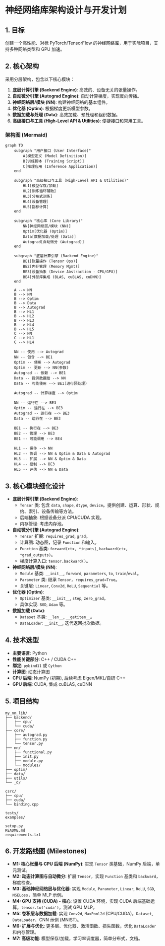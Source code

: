 # 神经网络库架构设计与开发计划

## 1. 目标

创建一个高性能、对标 PyTorch/TensorFlow 的神经网络库，用于实际项目，支持多种网络类型和 GPU 加速。

## 2. 核心架构

采用分层架构，包含以下核心模块：

1.  **底层计算引擎 (Backend Engine)**: 高效的、设备无关的张量操作。
2.  **自动微分引擎 (Autograd Engine)**: 自动计算梯度，实现反向传播。
3.  **神经网络层/模块 (NN)**: 构建神经网络的基本组件。
4.  **优化器 (Optim)**: 根据梯度更新模型参数。
5.  **数据加载与处理 (Data)**: 高效加载、预处理和组织数据。
6.  **高级接口与工具 (High-Level API & Utilities)**: 便捷接口和常用工具。

### 架构图 (Mermaid)

```mermaid
graph TD
    subgraph "用户接口 (User Interface)"
        A[模型定义 (Model Definition)]
        B[训练脚本 (Training Script)]
        C[推理应用 (Inference Application)]
    end

    subgraph "高级接口与工具 (High-Level API & Utilities)"
        HL1[模型保存/加载]
        HL2[训练循环辅助]
        HL3[分布式训练]
        HL4[设备管理]
        HL5[指标计算]
    end

    subgraph "核心库 (Core Library)"
        NN[神经网络层/模块 (NN)]
        Optim[优化器 (Optim)]
        Data[数据加载/处理 (Data)]
        Autograd[自动微分 (Autograd)]
    end

    subgraph "底层计算引擎 (Backend Engine)"
        BE1[张量操作 (Tensor Ops)]
        BE2[内存管理 (Memory Mgmt)]
        BE3[设备抽象 (Device Abstraction - CPU/GPU)]
        BE4[外部库集成 (BLAS, cuBLAS, cuDNN)]
    end

    A --> NN
    B --> NN
    B --> Optim
    B --> Data
    B --> Autograd
    B --> HL1
    B --> HL2
    B --> HL3
    B --> HL4
    B --> HL5
    C --> NN
    C --> HL1
    C --> HL4

    NN -- 使用 --> Autograd
    NN -- 包含 --> BE1
    Optim -- 使用 --> Autograd
    Optim -- 更新 --> NN(参数)
    Autograd -- 依赖 --> BE1
    Data -- 提供数据给 --> NN
    Data -- 可能使用 --> BE1(进行预处理)

    Autograd -- 计算梯度 --> Optim

    NN -- 运行在 --> BE3
    Optim -- 运行在 --> BE3
    Autograd -- 运行在 --> BE3
    Data -- 运行在 --> BE3

    BE1 -- 执行在 --> BE3
    BE2 -- 管理 --> BE3
    BE1 -- 可能调用 --> BE4

    HL1 -- 操作 --> NN
    HL2 -- 协调 --> NN & Optim & Data & Autograd
    HL3 -- 扩展 --> NN & Optim & Data
    HL4 -- 控制 --> BE3
    HL5 -- 评估 --> NN & Data
```

## 3. 核心模块细化设计

*   **底层计算引擎 (Backend Engine)**:
    *   `Tensor` 类: 包含 `data`, `shape`, `dtype`, `device`。提供创建、运算、形状、规约、索引、设备传输等方法。
    *   后端抽象: 根据设备分派 CPU/CUDA 实现。
    *   内存管理: 考虑内存池。
*   **自动微分引擎 (Autograd Engine)**:
    *   `Tensor` 扩展: `requires_grad`, `grad`。
    *   计算图: 动态图，记录 `Function` 和输入。
    *   `Function` 基类: `forward(ctx, *inputs)`, `backward(ctx, *grad_outputs)`。
    *   梯度计算入口: `tensor.backward()`。
*   **神经网络层/模块 (NN)**:
    *   `Module` 基类: `__init__`, `forward`, `parameters`, `to`, `train`/`eval`。
    *   `Parameter` 类: 继承 `Tensor`，`requires_grad=True`。
    *   关键层: `Linear`, `Conv2d`, `ReLU`, `Sequential` 等。
*   **优化器 (Optim)**:
    *   `Optimizer` 基类: `__init__`, `step`, `zero_grad`。
    *   具体实现: `SGD`, `Adam` 等。
*   **数据加载 (Data)**:
    *   `Dataset` 基类: `__len__`, `__getitem__`。
    *   `DataLoader`: `__init__`, 迭代返回批次数据。

## 4. 技术选型

*   **主要语言**: Python
*   **性能关键部分**: C++ / CUDA C++
*   **绑定**: `pybind11` 或 `Cython`
*   **计算图**: 动态计算图
*   **CPU 后端**: NumPy (初期), 后续考虑 Eigen/MKL/自研 C++
*   **GPU 后端**: CUDA, 集成 cuBLAS, cuDNN

## 5. 项目结构

```
my_nn_lib/
├── backend/
│   ├── cpu/
│   └── cuda/
├── core/
│   ├── autograd.py
│   ├── function.py
│   └── tensor.py
├── nn/
│   ├── functional.py
│   ├── init.py
│   ├── module.py
│   └── modules/
├── optim/
├── data/
├── utils/
└── _C/

csrc/
├── cpu/
├── cuda/
└── binding.cpp

tests/
examples/

setup.py
README.md
requirements.txt
```

## 6. 开发路线图 (Milestones)

*   **M1: 核心张量与 CPU 后端 (NumPy)**: 实现 `Tensor` 类基础，NumPy 后端，单元测试。
*   **M2: 动态计算图与自动微分**: 扩展 `Tensor`，实现 `Function` 基类和 `backward`，梯度检查。
*   **M3: 基础神经网络层与优化器**: 实现 `Module`, `Parameter`, `Linear`, `ReLU`, `SGD`, `MSELoss`，简单 MLP 示例。
*   **M4: GPU 支持 (CUDA) - 核心**: 设置 CUDA 环境，实现 CUDA 后端基础运算，`tensor.to('cuda')`，测试 GPU MLP。
*   **M5: 卷积层与数据加载**: 实现 `Conv2d`, `MaxPool2d` (CPU/CUDA)，`Dataset`, `DataLoader`，CNN 示例 (MNIST)。
*   **M6: 扩展与优化**: 更多层、优化器、激活函数、损失函数，优化 `DataLoader` 和内存管理。
*   **M7: 高级功能**: 模型保存/加载，学习率调度器，简单分布式，文档。